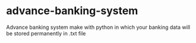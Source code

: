# advance-banking-system
Advance banking system make with python in which your banking data will be stored permanently in .txt file
